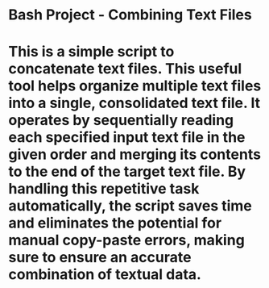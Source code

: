 # Bash Project - Combining Text Files

# This is a simple script to concatenate text files. This useful tool helps organize multiple text files into a single, consolidated text file. It operates by sequentially reading each specified input text file in the given order and merging its contents to the end of the target text file. By handling this repetitive task automatically, the script saves time and eliminates the potential for manual copy-paste errors, making sure to ensure an accurate combination of textual data.
